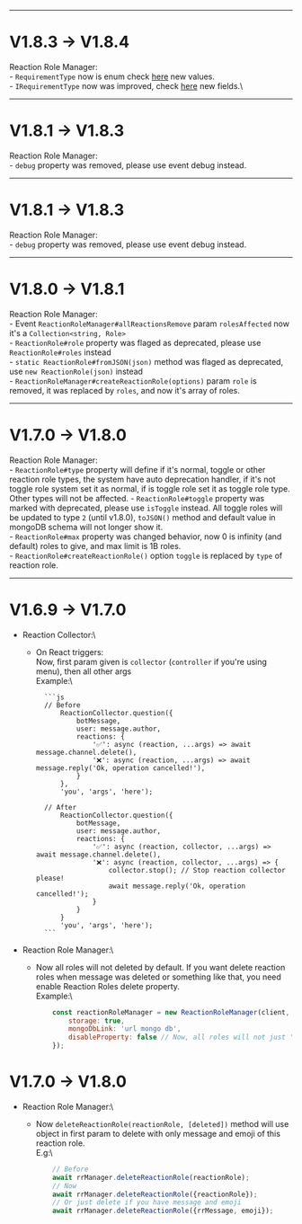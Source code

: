 

---
#  V1.8.3 ->  V1.8.4

Reaction Role Manager: \
    - `RequirementType` now is enum check [here](https://idjinn.github.io/Discord.js-Collector/global.html#RequirementType) new values.\
    - `IRequirementType` now was improved, check [here](https://idjinn.github.io/Discord.js-Collector/global.html#IRequirementType) new fields.\


---
#  V1.8.1 ->  V1.8.3

Reaction Role Manager: \
    - `debug` property was removed, please use event debug instead.

---
#  V1.8.1 ->  V1.8.3

Reaction Role Manager: \
    - `debug` property was removed, please use event debug instead.

---
#  V1.8.0 ->  V1.8.1

Reaction Role Manager: \
    - Event `ReactionRoleManager#allReactionsRemove` param `rolesAffected` now it's a `Collection<string, Role>`\
    - `ReactionRole#role` property was flaged as deprecated, please use `ReactionRole#roles` instead\
    - `static ReactionRole#fromJSON(json)` method was flaged as deprecated, use `new ReactionRole(json)` instead\
    - `ReactionRoleManager#createReactionRole(options)` param `role` is removed, it was replaced by `roles`, and now it's array of roles.

---
#  V1.7.0 ->  V1.8.0

Reaction Role Manager: \
    - `ReactionRole#type` property will define if it's normal, toggle or other reaction role types, the system have auto deprecation handler, if it's not toggle role system set it as normal, if is toggle role set it as toggle role type. Other types will not be affected.
    - `ReactionRole#toggle` property was marked with deprecated, please use `isToggle` instead. All toggle roles will be updated to type `2` (until  v1.8.0), `toJSON()` method and default value in mongoDB schema will not longer show it.\
    - `ReactionRole#max` property was changed behavior, now 0 is infinity (and default) roles to give, and max limit is 1B roles.\
    - `ReactionRole#createReactionRole()` option `toggle` is replaced by `type` of reaction role.

---
#  V1.6.9 ->  V1.7.0

- Reaction Collector:\
    - On React triggers:\
        Now, first param given is `collector` (`controller` if you're using menu), then all other args\
            Example:\

            ```js 
            // Before
                ReactionCollector.question({
                    botMessage,
                    user: message.author,
                    reactions: {
                        '✅': async (reaction, ...args) => await message.channel.delete(),
                        '❌': async (reaction, ...args) => await message.reply('Ok, operation cancelled!'),
                    }
                },
                'you', 'args', 'here');

            // After
                ReactionCollector.question({
                    botMessage,
                    user: message.author,
                    reactions: {
                        '✅': async (reaction, collector, ...args) => await message.channel.delete(),
                        '❌': async (reaction, collector, ...args) => {
                            collector.stop(); // Stop reaction collector please!
                            await message.reply('Ok, operation cancelled!');
                        }
                    }
                }
                'you', 'args', 'here');
            ```

- Reaction Role Manager:\
    - Now all roles will not deleted by default. If you want delete reaction roles when message was deleted or something like that, you need enable Reaction Roles delete property.\
        Example:\

        ```js 
            const reactionRoleManager = new ReactionRoleManager(client, {
                storage: true, 
                mongoDbLink: 'url mongo db',
                disableProperty: false // Now, all roles will not just 'disabled', it will be deleted.
            });
        ```


# V1.7.0 -> V1.8.0

- Reaction Role Manager:\
    - Now `deleteReactionRole(reactionRole, [deleted])` method will use object in first param to delete with only message and emoji of this reaction role.\
        E.g:\

        ```js
            // Before
            await rrManager.deleteReactionRole(reactionRole);
            // Now
            await rrManager.deleteReactionRole({reactionRole});
            // Or just delete if you have message and emoji
            await rrManager.deleteReactionRole({rrMessage, emoji});
        ```